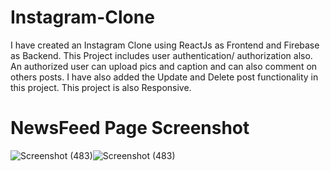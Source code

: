 # Instagram-Clone
I have created an Instagram Clone using ReactJs as Frontend and Firebase as Backend. This Project includes user authentication/ authorization also. An authorized user can upload pics and caption and can also comment on others posts. I have also added the Update and Delete post functionality in this project. This project is also Responsive.
# NewsFeed Page Screenshot
![Screenshot (483)](https://user-images.githubusercontent.com/83536592/116812994-004f9d00-ab6b-11eb-8380-cb50162d27d8.png)![Screenshot (483)](https://user-images.githubusercontent.com/83536592/116812994-004f9d00-ab6b-11eb-8380-cb50162d27d8.png)
